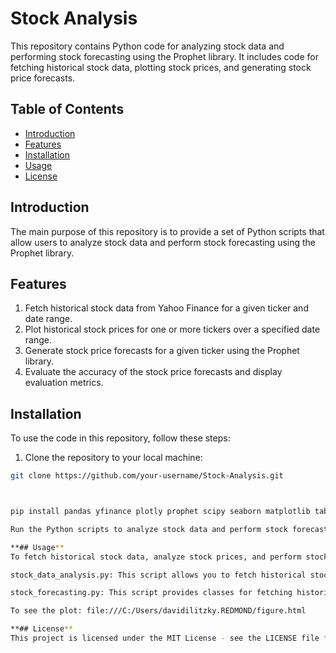 # Stock Analysis

This repository contains Python code for analyzing stock data and performing stock forecasting using the Prophet library. It includes code for fetching historical stock data, plotting stock prices, and generating stock price forecasts.

## Table of Contents

- [Introduction](#introduction)
- [Features](#features)
- [Installation](#installation)
- [Usage](#usage)
- [License](#license)

## Introduction

The main purpose of this repository is to provide a set of Python scripts that allow users to analyze stock data and perform stock forecasting using the Prophet library.

## Features

1. Fetch historical stock data from Yahoo Finance for a given ticker and date range.
2. Plot historical stock prices for one or more tickers over a specified date range.
3. Generate stock price forecasts for a given ticker using the Prophet library.
4. Evaluate the accuracy of the stock price forecasts and display evaluation metrics.

## Installation

To use the code in this repository, follow these steps:

1. Clone the repository to your local machine:

```bash
git clone https://github.com/your-username/Stock-Analysis.git



pip install pandas yfinance plotly prophet scipy seaborn matplotlib tabulate

Run the Python scripts to analyze stock data and perform stock forecasting.

**## Usage**
To fetch historical stock data, analyze stock prices, and perform stock forecasting, you can run the Python scripts available in the repository. The main scripts are:

stock_data_analysis.py: This script allows you to fetch historical stock data, plot stock prices, and generate stock price forecasts using the Prophet library. You can customize the tickers and date range for analysis.

stock_forecasting.py: This script provides classes for fetching historical stock data and performing stock forecasting using the Prophet library. You can use this script to integrate stock forecasting into your own applications.

To see the plot: file:///C:/Users/davidilitzky.REDMOND/figure.html

**## License**
This project is licensed under the MIT License - see the LICENSE file for details.
